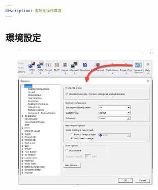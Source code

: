 ```yaml
---
description: 客制化操作環境
---
```


# 環境設定

<figure><img src="../.gitbook/assets/image (4) (3).png" alt=""><figcaption></figcaption></figure>
